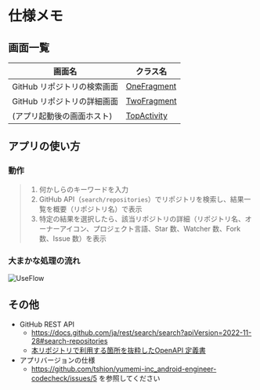 # 仕様メモ
## 画面一覧
画面名 | クラス名
--- | ---
GitHub リポジトリの検索画面 | [OneFragment](../app/src/main/kotlin/jp/co/yumemi/android/code_check/OneFragment.kt)
GitHub リポジトリの詳細画面 | [TwoFragment](../app/src/main/kotlin/jp/co/yumemi/android/code_check/TwoFragment.kt)
(アプリ起動後の画面ホスト) | [TopActivity](../app/src/main/kotlin/jp/co/yumemi/android/code_check/topActivity.kt)



## アプリの使い方
### 動作
> 1. 何かしらのキーワードを入力
> 2. GitHub API（`search/repositories`）でリポジトリを検索し、結果一覧を概要（リポジトリ名）で表示
> 3. 特定の結果を選択したら、該当リポジトリの詳細（リポジトリ名、オーナーアイコン、プロジェクト言語、Star 数、Watcher 数、Fork 数、Issue 数）を表示

### 大まかな処理の流れ
![UseFlow](https://www.plantuml.com/plantuml/svg/VLJVIzjG57w_VyMXmfWFhU-5YXqu7MnCPhRtsDxfXPg4v5QtjoNPcCx1L3OAhYejRdE3TWEL3kFmZxbDqluNk_bXUsygXX32FT_vpdVETv8vYwechQ_Na5gXkWdFBMoY5VqLvCg6aOEfnsHrZJwerJ42VXaSIoh4K3KAYcwKAvHi4Ffw8lPKmmzDTNKTQ_Iss0k2Dv_eLLoR9DtKHubOgm9NWiHuRe7GnVeAF9jVLg2yz2W7gWN96KAeL0Bcj9dROEwlmKNFt_d2N7vtc7i5fHAAUeFyhAWSYd0_apADn3Y72yr4S7_hC6WUXv-zuM6RsTt1QSVl7amZ4PNdMN6n8WGdpV2yFKQtJiEJoqHg4hfLeLpo1lYRevYxpMdyTz_y3r_XNXhokyU3riV8GRAXKYoDNz8rAqrVe6unvnzptPHzxuhPP_xxIsOt9DAnRn8DfqrjASAYeYmjm_3DGV-w5L5bbALMQJf_DwFL0ltbpM6q2mlp2inOM3KhQpCcDdIByAKas8gN8Sf2QQNyP2z9qV1YDpXgeYhErfGboqCMuTa-xt0rBZLsLIOPSQD2eO3kj7P4rF_ROVOESxRxdXUy_SHFcEF4pttcNCS6DRAE2fzCbj3P3teUixUO_JtPmA7T2tzuI4mHkXhyF0lF_qpiwXoVFVz1_0S0 "UseFlow")



## その他
* GitHub REST API
    * https://docs.github.com/ja/rest/search/search?apiVersion=2022-11-28#search-repositories
    * [本リポジトリで利用する箇所を抜粋したOpenAPI 定義書](./github.yaml)
* アプリバージョンの仕様
    * https://github.com/tshion/yumemi-inc_android-engineer-codecheck/issues/5 を参照してください
